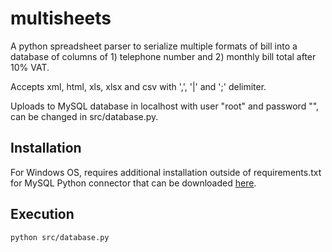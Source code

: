 # multisheets
A python spreadsheet parser to serialize multiple formats of bill into a database of columns of 1) telephone number and 2) monthly bill total after 10% VAT. 

Accepts xml, html, xls, xlsx and csv with ',', '|' and ';' delimiter.

Uploads to MySQL database in localhost with user "root" and password "", can be changed in src/database.py.

## Installation
For Windows OS, requires additional installation outside of requirements.txt for MySQL Python connector that can be downloaded [here](https://dev.mysql.com/downloads/connector/python/).

## Execution
    python src/database.py
